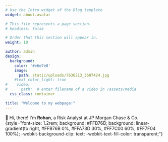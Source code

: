 ```yaml
---
# Use the Intro widget of the Blog template
widget: about.avatar

# This file represents a page section.
# headless: false

# Order that this section will appear in.
weight: 10

author: admin
design:
  background:
    color: '#e6e7e8'
    image: 
      path: static/uploads/7636213_3607424.jpg
    #text_color_light: true
#    video:
#      path:  # enter filename of a video in /assets/media
  css_class: container

title: "Welcome to my webpage!"
---
```


👋 Hi, there! I'm **Rohan**, a Risk Analyst at JP Morgan Chase & Co.
{style="font-size: 1.2rem; background: #FFB76B; background: linear-gradient(to right, #FFB76B 0%, #FFA73D 30%, #FF7C00 60%, #FF7F04 100%); -webkit-background-clip: text; -webkit-text-fill-color: transparent;"}


